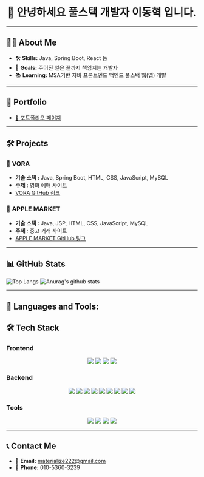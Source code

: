<h1 align="center"> 👋 안녕하세요 풀스택 개발자 이동혁 입니다.</h1>

---

## 👨‍💻 **About Me**  
- 🛠️ **Skills:** Java, Spring Boot, React 등  
- 🎯 **Goals:** 주어진 일은 끝까지 책임지는 개발자
- 📚 **Learning:** MSA기반 자바 프론트엔드 백엔드 풀스택 웹(앱) 개발


---

## 📂 **Portfolio**  
- [📝 포트폴리오 페이지](https://quick-nail-ba1.notion.site/c557c3092aec4790a38623b236f746d0?pvs=74)

---

## 🛠️ **Projects**  

### 📌 **VORA**  
- **기술 스택 :** Java, Spring Boot, HTML, CSS, JavaScript, MySQL  
- **주제 :** 영화 예매 사이트
- [VORA GitHub 링크](https://github.com/tnp22/aloha_3jo)


### 📌 **APPLE MARKET**  
- **기술 스택 :** Java, JSP, HTML, CSS, JavaScript, MySQL
- **주제 :** 중고 거래 사이트 
- [APPLE MARKET GitHub 링크](https://github.com/tnp22/MSA9_miniP)


---
## 📊 **GitHub Stats**  
![Top Langs](https://github-readme-stats.vercel.app/api/top-langs/?username=tnp22&layout=compact)
![Anurag's github stats](https://github-readme-stats.vercel.app/api?username=tnp22)

---


## 🚀 **Languages and Tools:**  
## 🛠️ Tech Stack

### **Frontend**
<div align="center">
  <img src="https://img.shields.io/badge/HTML5-E34F26?style=flat-square&logo=html5&logoColor=white">
  <img src="https://img.shields.io/badge/CSS3-1572B6?style=flat-square&logo=css3&logoColor=white">
  <img src="https://img.shields.io/badge/JavaScript-F7DF1E?style=flat-square&logo=javascript&logoColor=black">
  <img src="https://img.shields.io/badge/React-61DAFB?style=flat-square&logo=react&logoColor=black">
</div>

### **Backend**
<div align="center">
  <img src="https://img.shields.io/badge/Java-007396?style=flat-square&logo=java&logoColor=white">
  <img src="https://img.shields.io/badge/Spring-6DB33F?style=flat-square&logo=spring&logoColor=white">
  <img src="https://img.shields.io/badge/Spring%20Boot-6DB33F?style=flat-square&logo=springboot&logoColor=white">
  <img src="https://img.shields.io/badge/Servlet-007396?style=flat-square&logo=java&logoColor=white">
  <img src="https://img.shields.io/badge/JSP-007396?style=flat-square&logo=java&logoColor=white">
  <img src="https://img.shields.io/badge/MyBatis-F80000?style=flat-square&logo=&logoColor=white">
  <img src="https://img.shields.io/badge/Swagger-85EA2D?style=flat-square&logo=swagger&logoColor=black">
  <img src="https://img.shields.io/badge/MySQL-4479A1?style=flat-square&logo=mysql&logoColor=white">
  <img src="https://img.shields.io/badge/Oracle-F80000?style=flat-square&logo=oracle&logoColor=white">
</div>


### **Tools**
<div align="center">
  <img src="https://img.shields.io/badge/Git-F05032?style=flat-square&logo=git&logoColor=white">
  <img src="https://img.shields.io/badge/VSCode-007ACC?style=flat-square&logo=visualstudiocode&logoColor=white">
  <img src="https://img.shields.io/badge/Eclipse-2C2255?style=flat-square&logo=eclipse&logoColor=white">
  <img src="https://img.shields.io/badge/Figma-F24E1E?style=flat-square&logo=figma&logoColor=white">
</div>


---




## 📞 **Contact Me**  

- 📧 **Email:** [materialize222@gmail.com](materialize222@gmail.com)
- 📱 **Phone:** 010-5360-3239
